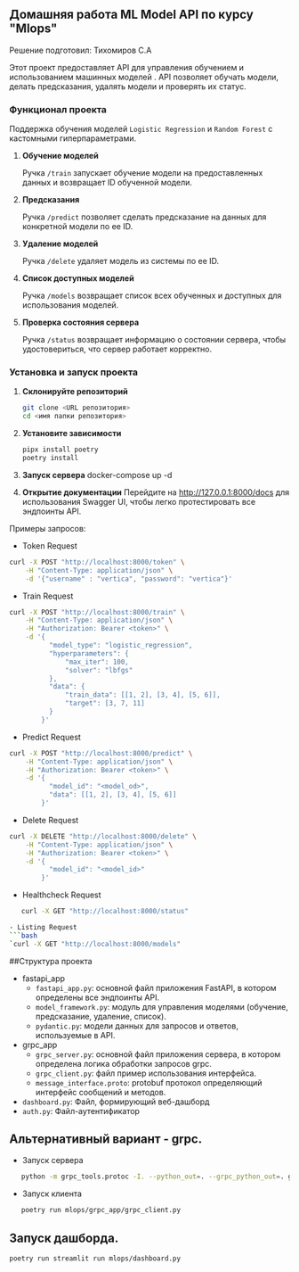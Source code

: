 ## Домашняя работа ML Model API по курсу "Mlops"

Решение подготовил: Тихомиров С.А

Этот проект предоставляет API для управления обучением и использованием машинных моделей . API позволяет обучать модели, делать предсказания, удалять модели и проверять их статус.

### Функционал проекта
Поддержка обучения моделей `Logistic Regression` и `Random Forest` с кастомными гиперпараметрами.

1. **Обучение моделей**

   Ручка `/train` запускает обучение модели на предоставленных данных и возвращает ID обученной модели.

2. **Предсказания**

   Ручка `/predict` позволяет сделать предсказание на данных для конкретной модели по ее ID.

3. **Удаление моделей**

   Ручка `/delete` удаляет модель из системы по ее ID.
   
4. **Список доступных моделей**

   Ручка `/models` возвращает список всех обученных и доступных для использования моделей.

5. **Проверка состояния сервера**

   Ручка `/status` возвращает информацию о состоянии сервера, чтобы удостовериться, что сервер работает корректно.


### Установка и запуск проекта

1. **Склонируйте репозиторий**
   ```bash
   git clone <URL репозитория>
   cd <имя папки репозитория>
   
2. **Установите зависимости**
   ```bash
   pipx install poetry
   poetry install
   
3. **Запуск сервера**
docker-compose up -d

4. **Открытие документации**
Перейдите на http://127.0.0.1:8000/docs для использования Swagger UI, чтобы легко протестировать все эндпоинты API.

Примеры запросов:
- Token Request
```bash
curl -X POST "http://localhost:8000/token" \
    -H "Content-Type: application/json" \
    -d '{"username" : "vertica", "password": "vertica"}'

```
- Train Request
```bash
curl -X POST "http://localhost:8000/train" \
    -H "Content-Type: application/json" \
    -H "Authorization: Bearer <token>" \
    -d '{   
          "model_type": "logistic_regression",
          "hyperparameters": {
              "max_iter": 100,
              "solver": "lbfgs"
          },
          "data": {
              "train_data": [[1, 2], [3, 4], [5, 6]],
              "target": [3, 7, 11]
          }
        }'
```

- Predict Request
```bash
curl -X POST "http://localhost:8000/predict" \
    -H "Content-Type: application/json" \
    -H "Authorization: Bearer <token>" \
    -d '{
          "model_id": "<model_od>",
          "data": [[1, 2], [3, 4], [5, 6]]
        }'
```
- Delete Request
```bash
curl -X DELETE "http://localhost:8000/delete" \
    -H "Content-Type: application/json" \
    -H "Authorization: Bearer <token>" \
    -d '{
          "model_id": "<model_id>"
        }'
```
- Healthcheck Request
```bash
   curl -X GET "http://localhost:8000/status"
```
```bash
- Listing Request
```bash
`curl -X GET "http://localhost:8000/models"
```


##Структура проекта
- fastapi_app
   - `fastapi_app.py`: основной файл приложения FastAPI, в котором определены все эндпоинты API.
   - `model_framework.py`: модуль для управления моделями (обучение, предсказание, удаление, список).
   - `pydantic.py`: модели данных для запросов и ответов, используемые в API.
- grpc_app
   - `grpc_server.py`: основной файл приложения сервера, в котором определена логика обработки запросов grpc.
   - `grpc_client.py`: файл пример использования интерфейса.
   - `message_interface.proto`: protobuf протокол определяющий интерфейс сообщений и методов.
- `dashboard.py`: Файл, формирующий веб-дашборд
- `auth.py`: Файл-аутентификатор

## Альтернативный вариант - grpc.
- Запуск сервера
```bash
   python -m grpc_tools.protoc -I. --python_out=. --grpc_python_out=. grpc_app/message_interface.proto
```
- Запуск клиента
```bash
   poetry run mlops/grpc_app/grpc_client.py
```


## Запуск дашборда.
```bash
poetry run streamlit run mlops/dashboard.py
```
